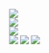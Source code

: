 ![](https://github.com/yaim0425/zzzYAIM0425-0300-robots-with-immunity/raw/main/Doc/base/Screenshot%20(1).png)  
![](https://github.com/yaim0425/zzzYAIM0425-0300-robots-with-immunity/raw/main/Doc/base/Screenshot%20(2).png)  
![](https://github.com/yaim0425/zzzYAIM0425-0300-robots-with-immunity/raw/main/Doc/base/Screenshot%20(3).png)  
![](https://github.com/yaim0425/zzzYAIM0425-0300-robots-with-immunity/raw/main/Doc/base/Screenshot%20(4).png)
![](https://github.com/yaim0425/zzzYAIM0425-0300-robots-with-immunity/raw/main/Doc/base/Screenshot%20(5).png)
![](https://github.com/yaim0425/zzzYAIM0425-0300-robots-with-immunity/raw/main/Doc/base/Screenshot%20(6).png)
